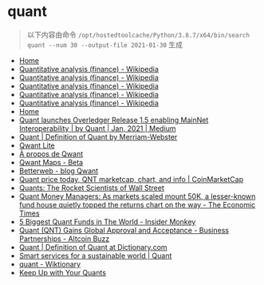 
quant
=====


> 以下内容由命令 `/opt/hostedtoolcache/Python/3.8.7/x64/bin/search quant --num 30 --output-file 2021-01-30` 生成

- [Home](https://www.quant.network/)
- [Quantitative analysis (finance) - Wikipedia](https://en.wikipedia.org/wiki/Quantitative_analysis_(finance))
- [Quantitative analysis (finance) - Wikipedia](https://en.wikipedia.org/wiki/Quantitative_analysis_(finance)#History)
- [Quantitative analysis (finance) - Wikipedia](https://en.wikipedia.org/wiki/Quantitative_analysis_(finance)#Education)
- [Quantitative analysis (finance) - Wikipedia](https://en.wikipedia.org/wiki/Quantitative_analysis_(finance)#Types)
- [Quantitative analysis (finance) - Wikipedia](https://en.wikipedia.org/wiki/Quantitative_analysis_(finance)#Mathematical_and_statistical_approaches)
- [Home](http://www.quant.network/)
- [Quant launches Overledger Release 1.5 enabling MainNet Interoperability | by Quant | Jan, 2021 | Medium](https://quantnetwork.medium.com/quant-launches-overledger-release-1-5-enabling-mainnet-interoperability-9f782a70a77)
- [Quant | Definition of Quant by Merriam-Webster](https://www.merriam-webster.com/dictionary/quant)
- [Qwant Lite](https://www.qwant.com/?l=en)
- [À propos de Qwant](https://about.qwant.com/fr/)
- [Qwant Maps - Beta](https://www.qwant.com/maps)
- [Betterweb - blog Qwant](https://betterweb.qwant.com/)
- [Quant price today, QNT marketcap, chart, and info | CoinMarketCap](https://coinmarketcap.com/currencies/quant/)
- [Quants: The Rocket Scientists of Wall Street](https://www.investopedia.com/articles/financialcareers/08/quants-quantitative-analyst.asp)
- [Quant Money Managers: As markets scaled mount 50K, a lesser-known fund house quietly topped the returns chart on the way - The Economic Times](https://economictimes.indiatimes.com/prime/money-and-markets/as-markets-scaled-mount-50k-a-lesser-known-fund-house-quietly-topped-the-returns-chart-on-the-way/primearticleshow/80486157.cms)
- [  5 Biggest Quant Funds in The World - Insider Monkey](https://www.insidermonkey.com/blog/5-biggest-quant-funds-in-the-world-915189/)
- [Quant (QNT) Gains Global Approval and Acceptance - Business Partnerships - Altcoin Buzz](https://www.altcoinbuzz.io/cryptocurrency-news/partnerships/quant-qnt-gains-global-approval-and-acceptance/)
- [Quant | Definition of Quant at Dictionary.com](https://www.dictionary.com/browse/quant)
- [Smart services for a sustainable world | Quant](https://www.quantservice.com/)
- [quant - Wiktionary](https://en.wiktionary.org/wiki/quant)
- [Keep Up with Your Quants](https://hbr.org/2013/07/keep-up-with-your-quants)
